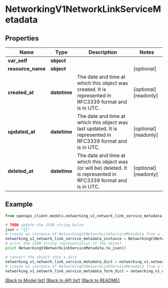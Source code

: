 # NetworkingV1NetworkLinkServiceMetadata


## Properties
Name | Type | Description | Notes
------------ | ------------- | ------------- | -------------
**var_self** | **object** |  | 
**resource_name** | **object** |  | [optional] 
**created_at** | **datetime** | The date and time at which this object was created. It is represented in RFC3339 format and is in UTC. | [optional] [readonly] 
**updated_at** | **datetime** | The date and time at which this object was last updated. It is represented in RFC3339 format and is in UTC. | [optional] [readonly] 
**deleted_at** | **datetime** | The date and time at which this object was (or will be) deleted. It is represented in RFC3339 format and is in UTC. | [optional] [readonly] 

## Example

```python
from openapi_client.models.networking_v1_network_link_service_metadata import NetworkingV1NetworkLinkServiceMetadata

# TODO update the JSON string below
json = "{}"
# create an instance of NetworkingV1NetworkLinkServiceMetadata from a JSON string
networking_v1_network_link_service_metadata_instance = NetworkingV1NetworkLinkServiceMetadata.from_json(json)
# print the JSON string representation of the object
print NetworkingV1NetworkLinkServiceMetadata.to_json()

# convert the object into a dict
networking_v1_network_link_service_metadata_dict = networking_v1_network_link_service_metadata_instance.to_dict()
# create an instance of NetworkingV1NetworkLinkServiceMetadata from a dict
networking_v1_network_link_service_metadata_form_dict = networking_v1_network_link_service_metadata.from_dict(networking_v1_network_link_service_metadata_dict)
```
[[Back to Model list]](../ccloud/README.md#documentation-for-models) [[Back to API list]](../ccloud/README.md#documentation-for-api-endpoints) [[Back to README]](../ccloud/README.md)


